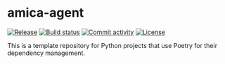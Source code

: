 # amica-agent

[![Release](https://img.shields.io/github/v/release/Cellular-Semantics/amica-agent)](https://img.shields.io/github/v/release/Cellular-Semantics/amica-agent)
[![Build status](https://img.shields.io/github/actions/workflow/status/Cellular-Semantics/amica-agent/main.yml?branch=main)](https://github.com/Cellular-Semantics/amica-agent/actions/workflows/main.yml?query=branch%3Amain)
[![Commit activity](https://img.shields.io/github/commit-activity/m/Cellular-Semantics/amica-agent)](https://img.shields.io/github/commit-activity/m/Cellular-Semantics/amica-agent)
[![License](https://img.shields.io/github/license/Cellular-Semantics/amica-agent)](https://img.shields.io/github/license/Cellular-Semantics/amica-agent)

This is a template repository for Python projects that use Poetry for their dependency management.
